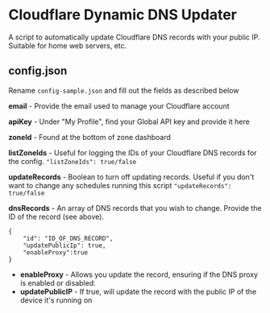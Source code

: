 # Cloudflare Dynamic DNS Updater
A script to automatically update Cloudflare DNS records with your public IP. Suitable for home web servers, etc.

## config.json
Rename ``config-sample.json`` and fill out the fields as described below

**email** - Provide the email used to manage your Cloudflare account

**apiKey** - Under "My Profile", find your Global API key and provide it here

**zoneId** - Found at the bottom of zone dashboard

**listZoneIds** - Useful for logging the IDs of your Cloudflare DNS records for the config.
	``"listZoneIds": true/false``
	
**updateRecords** - Boolean to turn off updating records. Useful if you don't want to change any schedules running this script
	``"updateRecords": true/false``

**dnsRecords** - An array of DNS records that you wish to change. Provide the ID of the record (see above). 

    {
        "id": "ID_OF_DNS_RECORD",
        "updatePublicIp": true,
        "enableProxy":true
    }

 - **enableProxy** - Allows you update the record, ensuring if the DNS proxy is enabled or disabled.
 - **updatePublicIP** - If true, will update the record with the public IP of the device it's running on



